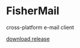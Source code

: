 # FisherMail
cross-platform e-mail client

[download release](https://github.com/fantigny/email/releases/tag/beta)

